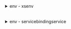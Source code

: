 
<details>

<summary>env - xsenv</summary>

</br>

![alt text](../../images/approuter/env/IMG1.PNG)

</br>

</details>

</br>
</br>

<details>

<summary>env - servicebindingservice</summary>

</br>

![alt text](../../images/approuter/env/IMG2.PNG)

</br>

#### Testing

</br>

![alt text](../../images/approuter/env/IMG3.PNG)

</br>

![alt text](../../images/approuter/env/IMG4.PNG)

</br>

![alt text](../../images/approuter/env/IMG5.PNG)

</br>

</details>


